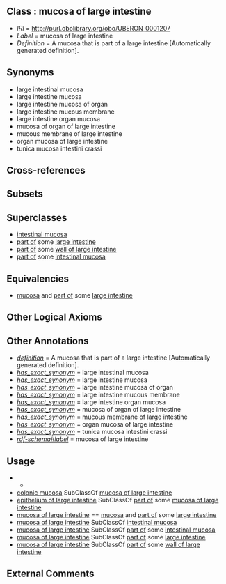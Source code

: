 
## Class : mucosa of large intestine

 * *IRI* = http://purl.obolibrary.org/obo/UBERON_0001207
 * *Label* = mucosa of large intestine
 * *Definition* = A mucosa that is part of a large intestine [Automatically generated definition].

## Synonyms

 * large intestinal mucosa
 * large intestine mucosa
 * large intestine mucosa of organ
 * large intestine mucous membrane
 * large intestine organ mucosa
 * mucosa of organ of large intestine
 * mucous membrane of large intestine
 * organ mucosa of large intestine
 * tunica mucosa intestini crassi

## Cross-references


## Subsets


## Superclasses

 * [intestinal mucosa](../../UBERON/42/UBERON_0001242.md)
 * [part of](../../BFO/50/BFO_0000050.md) some [large intestine](../../UBERON/59/UBERON_0000059.md)
 * [part of](../../BFO/50/BFO_0000050.md) some [wall of large intestine](../../UBERON/69/UBERON_0001169.md)
 * [part of](../../BFO/50/BFO_0000050.md) some [intestinal mucosa](../../UBERON/42/UBERON_0001242.md)

## Equivalencies

 * [mucosa](../../UBERON/44/UBERON_0000344.md) and [part of](../../BFO/50/BFO_0000050.md) some [large intestine](../../UBERON/59/UBERON_0000059.md)

## Other Logical Axioms


## Other Annotations

 * *[definition](../../IAO/15/IAO_0000115.md)* = A mucosa that is part of a large intestine [Automatically generated definition].
 * *[has_exact_synonym](../../ym/oboInOwl#hasExactSynonym.md)* = large intestinal mucosa
 * *[has_exact_synonym](../../ym/oboInOwl#hasExactSynonym.md)* = large intestine mucosa
 * *[has_exact_synonym](../../ym/oboInOwl#hasExactSynonym.md)* = large intestine mucosa of organ
 * *[has_exact_synonym](../../ym/oboInOwl#hasExactSynonym.md)* = large intestine mucous membrane
 * *[has_exact_synonym](../../ym/oboInOwl#hasExactSynonym.md)* = large intestine organ mucosa
 * *[has_exact_synonym](../../ym/oboInOwl#hasExactSynonym.md)* = mucosa of organ of large intestine
 * *[has_exact_synonym](../../ym/oboInOwl#hasExactSynonym.md)* = mucous membrane of large intestine
 * *[has_exact_synonym](../../ym/oboInOwl#hasExactSynonym.md)* = organ mucosa of large intestine
 * *[has_exact_synonym](../../ym/oboInOwl#hasExactSynonym.md)* = tunica mucosa intestini crassi
 * *[rdf-schema#label](../../el/rdf-schema#label.md)* = mucosa of large intestine

## Usage

 * -
 * [colonic mucosa](../../UBERON/17/UBERON_0000317.md) SubClassOf [mucosa of large intestine](../../UBERON/07/UBERON_0001207.md)
 * [epithelium of large intestine](../../UBERON/78/UBERON_0001278.md) SubClassOf [part of](../../BFO/50/BFO_0000050.md) some [mucosa of large intestine](../../UBERON/07/UBERON_0001207.md)
 * [mucosa of large intestine](../../UBERON/07/UBERON_0001207.md) == [mucosa](../../UBERON/44/UBERON_0000344.md) and [part of](../../BFO/50/BFO_0000050.md) some [large intestine](../../UBERON/59/UBERON_0000059.md)
 * [mucosa of large intestine](../../UBERON/07/UBERON_0001207.md) SubClassOf [intestinal mucosa](../../UBERON/42/UBERON_0001242.md)
 * [mucosa of large intestine](../../UBERON/07/UBERON_0001207.md) SubClassOf [part of](../../BFO/50/BFO_0000050.md) some [intestinal mucosa](../../UBERON/42/UBERON_0001242.md)
 * [mucosa of large intestine](../../UBERON/07/UBERON_0001207.md) SubClassOf [part of](../../BFO/50/BFO_0000050.md) some [large intestine](../../UBERON/59/UBERON_0000059.md)
 * [mucosa of large intestine](../../UBERON/07/UBERON_0001207.md) SubClassOf [part of](../../BFO/50/BFO_0000050.md) some [wall of large intestine](../../UBERON/69/UBERON_0001169.md)

## External Comments

